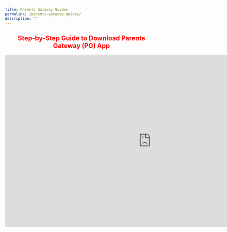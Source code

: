 ```yaml
---
title: Parents Gateway Guides
permalink: /parents-gateway-guides/
description: ""
---
```

<h2 align="center" style="color:red">Step-by-Step Guide to Download Parents Gateway (PG) App</h2>

<iframe allowfullscreen="true" height="569" width="960" frameborder="0" src="https://docs.google.com/presentation/d/e/2PACX-1vQ1TAMV8AlYnP23Qo4oQxifL6Na4_GA-jZ1d4jLTQyEB311mQ8LSFfKLobE-HZI6VeQXJYsyTN1WwWM/embed?start=true&amp;loop=true&amp;delayms=10000"></iframe>